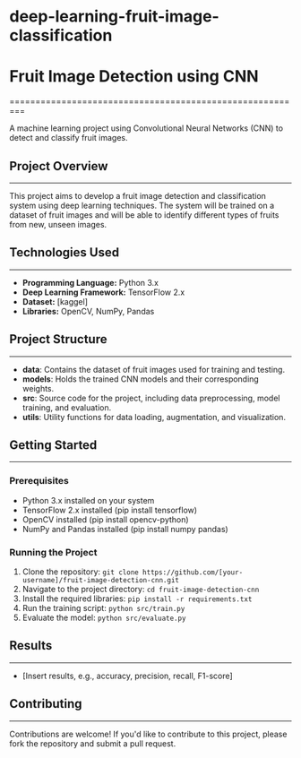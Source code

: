 # deep-learning-fruit-image-classification
# Fruit Image Detection using CNN
=========================================================

A machine learning project using Convolutional Neural Networks (CNN) to detect and classify fruit images.

## Project Overview
-------------------

This project aims to develop a fruit image detection and classification system using deep learning techniques. The system will be trained on a dataset of fruit images and will be able to identify different types of fruits from new, unseen images. 

## Technologies Used
--------------------

* **Programming Language:** Python 3.x
* **Deep Learning Framework:** TensorFlow 2.x
* **Dataset:** [kaggel]
* **Libraries:** OpenCV, NumPy, Pandas

## Project Structure
---------------------

* **data**: Contains the dataset of fruit images used for training and testing.
* **models**: Holds the trained CNN models and their corresponding weights.
* **src**: Source code for the project, including data preprocessing, model training, and evaluation.
* **utils**: Utility functions for data loading, augmentation, and visualization.

## Getting Started
---------------

### Prerequisites

* Python 3.x installed on your system
* TensorFlow 2.x installed (pip install tensorflow)
* OpenCV installed (pip install opencv-python)
* NumPy and Pandas installed (pip install numpy pandas)

### Running the Project

1. Clone the repository: `git clone https://github.com/[your-username]/fruit-image-detection-cnn.git`
2. Navigate to the project directory: `cd fruit-image-detection-cnn`
3. Install the required libraries: `pip install -r requirements.txt`
4. Run the training script: `python src/train.py`
5. Evaluate the model: `python src/evaluate.py`

## Results
----------

* [Insert results, e.g., accuracy, precision, recall, F1-score]

## Contributing
------------

Contributions are welcome! If you'd like to contribute to this project, please fork the repository and submit a pull request.

